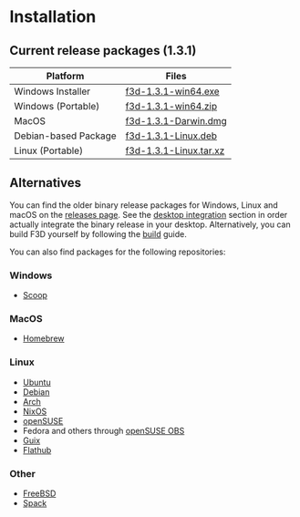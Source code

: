 # Installation

## Current release packages (1.3.1)

| Platform | Files |
| -------- | ----- |
| Windows Installer | [f3d-1.3.1-win64.exe](https://github.com/f3d-app/f3d/releases/download/v1.3.1/f3d-1.3.1-win64.exe) |
| Windows (Portable) | [f3d-1.3.1-win64.zip](https://github.com/f3d-app/f3d/releases/download/v1.3.1/f3d-1.3.1-win64.zip) |
| MacOS | [f3d-1.3.1-Darwin.dmg](https://github.com/f3d-app/f3d/releases/download/v1.3.1/f3d-1.3.1-Darwin.dmg) |
| Debian-based Package | [f3d-1.3.1-Linux.deb](https://github.com/f3d-app/f3d/releases/download/v1.3.1/f3d-1.3.1-Linux.deb) |
| Linux (Portable) | [f3d-1.3.1-Linux.tar.xz](https://github.com/f3d-app/f3d/releases/download/v1.3.1/f3d-1.3.1-Linux.tar.xz) |

## Alternatives

You can find the older binary release packages for Windows, Linux and macOS on the [releases page](https://github.com/f3d-app/f3d/releases).
See the [desktop integration](DESKTOP_INTEGRATION.md) section in order actually integrate the binary release in your desktop.
Alternatively, you can build F3D yourself by following the [build](dev/BUILD.md) guide.

You can also find packages for the following repositories:

### Windows

- [Scoop](https://scoop.sh/#/apps?q=f3d&s=0&d=1&o=true)

### MacOS

- [Homebrew](https://formulae.brew.sh/formula/f3d)

### Linux

- [Ubuntu](https://packages.ubuntu.com/search?keywords=f3d&searchon=names&exact=1&suite=all&section=all)
- [Debian](https://packages.debian.org/search?keywords=f3d&searchon=names&exact=1&suite=all&section=all)
- [Arch](https://archlinux.org/packages/community/x86_64/f3d/)
- [NixOS](https://search.nixos.org/packages?channel=22.05&show=f3d&from=0&size=50&sort=relevance&type=packages&query=f3d)
- [openSUSE](https://software.opensuse.org/package/f3d)
- Fedora and others through [openSUSE OBS](https://build.opensuse.org/package/show/home:AndnoVember:F3D/f3d)
- [Guix](https://guix.gnu.org/en/packages/f3d-1.3.1/)
- [Flathub](https://flathub.org/apps/details/io.github.f3d_app.f3d)

### Other

- [FreeBSD](https://cgit.freebsd.org/ports/tree/graphics/f3d)
- [Spack](https://packages.spack.io/package.html?name=f3d)
